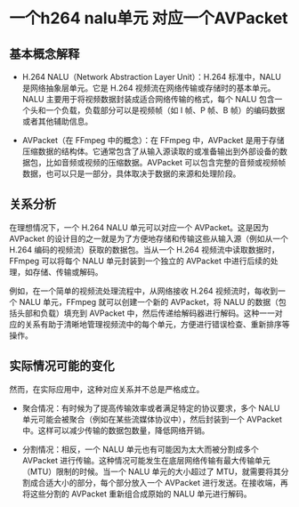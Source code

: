 # 一个h264 nalu单元 对应一个AVPacket

## 基本概念解释

* H.264 NALU（Network Abstraction Layer Unit）：H.264 标准中，NALU 是网络抽象层单元。它是 H.264 视频流在网络传输或存储时的基本单元。NALU 主要用于将视频数据封装成适合网络传输的格式，每个 NALU 包含一个头和一个负载，负载部分可以是视频帧（如 I 帧、P 帧、B 帧）的编码数据或者其他辅助信息。

* AVPacket（在 FFmpeg 中的概念）：在 FFmpeg 中，AVPacket 是用于存储压缩数据的结构体。它通常包含了从输入源读取的或准备输出到外部设备的数据包，比如音频或视频的压缩数据。AVPacket 可以包含完整的音频或视频帧数据，也可以只是一部分，具体取决于数据的来源和处理阶段。

## 关系分析

在理想情况下，一个 H.264 NALU 单元可以对应一个 AVPacket。这是因为 AVPacket 的设计目的之一就是为了方便地存储和传输这些从输入源（例如从一个 H.264 编码的视频流）获取的数据包。当从一个 H.264 视频流中读取数据时，FFmpeg 可以将每个 NALU 单元封装到一个独立的 AVPacket 中进行后续的处理，如存储、传输或解码。

例如，在一个简单的视频流处理流程中，从网络接收 H.264 视频流时，每收到一个 NALU 单元，FFmpeg 就可以创建一个新的 AVPacket，将 NALU 的数据（包括头部和负载）填充到 AVPacket 中，然后传递给解码器进行解码。这种一一对应的关系有助于清晰地管理视频流中的每个单元，方便进行错误检查、重新排序等操作。

## 实际情况可能的变化

然而，在实际应用中，这种对应关系并不总是严格成立。

* 聚合情况：有时候为了提高传输效率或者满足特定的协议要求，多个 NALU 单元可能会被聚合（例如在某些流媒体协议中），然后封装到一个 AVPacket 中。这样可以减少传输的数据包数量，降低网络开销。

* 分割情况：相反，一个 NALU 单元也有可能因为太大而被分割成多个 AVPacket 进行传输。这种情况可能发生在底层网络传输有最大传输单元（MTU）限制的时候。当一个 NALU 单元的大小超过了 MTU，就需要将其分割成合适大小的部分，每个部分放入一个 AVPacket 进行发送。在接收端，再将这些分割的 AVPacket 重新组合成原始的 NALU 单元进行解码。
